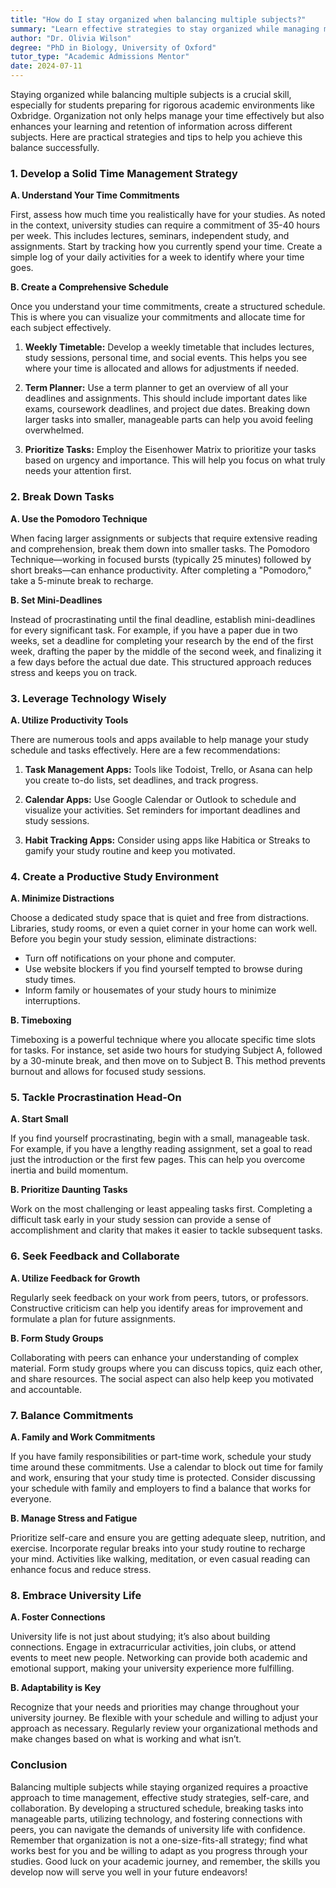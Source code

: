 ```yaml
---
title: "How do I stay organized when balancing multiple subjects?"
summary: "Learn effective strategies to stay organized while managing multiple subjects, enhancing time management and academic success in rigorous environments."
author: "Dr. Olivia Wilson"
degree: "PhD in Biology, University of Oxford"
tutor_type: "Academic Admissions Mentor"
date: 2024-07-11
---
```


Staying organized while balancing multiple subjects is a crucial skill, especially for students preparing for rigorous academic environments like Oxbridge. Organization not only helps manage your time effectively but also enhances your learning and retention of information across different subjects. Here are practical strategies and tips to help you achieve this balance successfully.

### 1. Develop a Solid Time Management Strategy

**A. Understand Your Time Commitments**

First, assess how much time you realistically have for your studies. As noted in the context, university studies can require a commitment of 35-40 hours per week. This includes lectures, seminars, independent study, and assignments. Start by tracking how you currently spend your time. Create a simple log of your daily activities for a week to identify where your time goes. 

**B. Create a Comprehensive Schedule**

Once you understand your time commitments, create a structured schedule. This is where you can visualize your commitments and allocate time for each subject effectively. 

1. **Weekly Timetable:** Develop a weekly timetable that includes lectures, study sessions, personal time, and social events. This helps you see where your time is allocated and allows for adjustments if needed.
   
2. **Term Planner:** Use a term planner to get an overview of all your deadlines and assignments. This should include important dates like exams, coursework deadlines, and project due dates. Breaking down larger tasks into smaller, manageable parts can help you avoid feeling overwhelmed.

3. **Prioritize Tasks:** Employ the Eisenhower Matrix to prioritize your tasks based on urgency and importance. This will help you focus on what truly needs your attention first.

### 2. Break Down Tasks

**A. Use the Pomodoro Technique**

When facing larger assignments or subjects that require extensive reading and comprehension, break them down into smaller tasks. The Pomodoro Technique—working in focused bursts (typically 25 minutes) followed by short breaks—can enhance productivity. After completing a "Pomodoro," take a 5-minute break to recharge.

**B. Set Mini-Deadlines**

Instead of procrastinating until the final deadline, establish mini-deadlines for every significant task. For example, if you have a paper due in two weeks, set a deadline for completing your research by the end of the first week, drafting the paper by the middle of the second week, and finalizing it a few days before the actual due date. This structured approach reduces stress and keeps you on track.

### 3. Leverage Technology Wisely

**A. Utilize Productivity Tools**

There are numerous tools and apps available to help manage your study schedule and tasks effectively. Here are a few recommendations:

1. **Task Management Apps:** Tools like Todoist, Trello, or Asana can help you create to-do lists, set deadlines, and track progress. 

2. **Calendar Apps:** Use Google Calendar or Outlook to schedule and visualize your activities. Set reminders for important deadlines and study sessions.

3. **Habit Tracking Apps:** Consider using apps like Habitica or Streaks to gamify your study routine and keep you motivated.

### 4. Create a Productive Study Environment

**A. Minimize Distractions**

Choose a dedicated study space that is quiet and free from distractions. Libraries, study rooms, or even a quiet corner in your home can work well. Before you begin your study session, eliminate distractions:

- Turn off notifications on your phone and computer.
- Use website blockers if you find yourself tempted to browse during study times.
- Inform family or housemates of your study hours to minimize interruptions.

**B. Timeboxing**

Timeboxing is a powerful technique where you allocate specific time slots for tasks. For instance, set aside two hours for studying Subject A, followed by a 30-minute break, and then move on to Subject B. This method prevents burnout and allows for focused study sessions.

### 5. Tackle Procrastination Head-On

**A. Start Small**

If you find yourself procrastinating, begin with a small, manageable task. For example, if you have a lengthy reading assignment, set a goal to read just the introduction or the first few pages. This can help you overcome inertia and build momentum.

**B. Prioritize Daunting Tasks**

Work on the most challenging or least appealing tasks first. Completing a difficult task early in your study session can provide a sense of accomplishment and clarity that makes it easier to tackle subsequent tasks.

### 6. Seek Feedback and Collaborate

**A. Utilize Feedback for Growth**

Regularly seek feedback on your work from peers, tutors, or professors. Constructive criticism can help you identify areas for improvement and formulate a plan for future assignments. 

**B. Form Study Groups**

Collaborating with peers can enhance your understanding of complex material. Form study groups where you can discuss topics, quiz each other, and share resources. The social aspect can also help keep you motivated and accountable.

### 7. Balance Commitments

**A. Family and Work Commitments**

If you have family responsibilities or part-time work, schedule your study time around these commitments. Use a calendar to block out time for family and work, ensuring that your study time is protected. Consider discussing your schedule with family and employers to find a balance that works for everyone.

**B. Manage Stress and Fatigue**

Prioritize self-care and ensure you are getting adequate sleep, nutrition, and exercise. Incorporate regular breaks into your study routine to recharge your mind. Activities like walking, meditation, or even casual reading can enhance focus and reduce stress.

### 8. Embrace University Life

**A. Foster Connections**

University life is not just about studying; it’s also about building connections. Engage in extracurricular activities, join clubs, or attend events to meet new people. Networking can provide both academic and emotional support, making your university experience more fulfilling.

**B. Adaptability is Key**

Recognize that your needs and priorities may change throughout your university journey. Be flexible with your schedule and willing to adjust your approach as necessary. Regularly review your organizational methods and make changes based on what is working and what isn’t.

### Conclusion

Balancing multiple subjects while staying organized requires a proactive approach to time management, effective study strategies, self-care, and collaboration. By developing a structured schedule, breaking tasks into manageable parts, utilizing technology, and fostering connections with peers, you can navigate the demands of university life with confidence. Remember that organization is not a one-size-fits-all strategy; find what works best for you and be willing to adapt as you progress through your studies. Good luck on your academic journey, and remember, the skills you develop now will serve you well in your future endeavors!
    